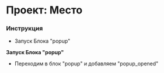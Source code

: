 # Проект: Место

### Инструкция

* Запуск Блока "popup"

**Запуск Блока "popup"**

* Переходим в блок "popup" и добавляем "popup_opened"
